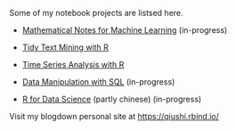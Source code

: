 
Some of my notebook projects are listsed here. 

- [Mathematical Notes for Machine Learning](https://enixam.github.io/math-foundations/) (in-progress)

- [Tidy Text Mining with R](https://enixam.github.io/tidy-text-mining/)

- [Time Series Analysis with R](https://enixam.github.io/fpp/)

- [Data Manipulation with SQL](https://enixam.github.io/data-manipulation-sql/) (in-progress)

- [R for Data Science](https://enixam.github.io/rfordatascience/) (partly chinese) (in-progress)


Visit my blogdown personal site at https://qiushi.rbind.io/
